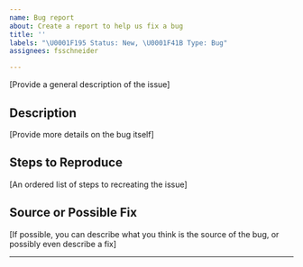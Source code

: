 ```yaml
---
name: Bug report
about: Create a report to help us fix a bug
title: ''
labels: "\U0001F195 Status: New, \U0001F41B Type: Bug"
assignees: fsschneider

---
```


[Provide a general description of the issue]

## Description

[Provide more details on the bug itself]

## Steps to Reproduce

[An ordered list of steps to recreating the issue]

## Source or Possible Fix

[If possible, you can describe what you think is the source of the bug, or possibly even describe a fix]

---
